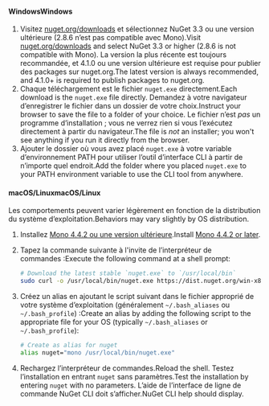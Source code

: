 #### <a name="windows"></a><span data-ttu-id="59a4b-101">Windows</span><span class="sxs-lookup"><span data-stu-id="59a4b-101">Windows</span></span>

1. <span data-ttu-id="59a4b-102">Visitez [nuget.org/downloads](https://nuget.org/downloads) et sélectionnez NuGet 3.3 ou une version ultérieure (2.8.6 n’est pas compatible avec Mono).</span><span class="sxs-lookup"><span data-stu-id="59a4b-102">Visit [nuget.org/downloads](https://nuget.org/downloads) and select NuGet 3.3 or higher (2.8.6 is not compatible with Mono).</span></span> <span data-ttu-id="59a4b-103">La version la plus récente est toujours recommandée, et 4.1.0 ou une version ultérieure est requise pour publier des packages sur nuget.org.</span><span class="sxs-lookup"><span data-stu-id="59a4b-103">The latest version is always recommended, and 4.1.0+ is required to publish packages to nuget.org.</span></span>
1. <span data-ttu-id="59a4b-104">Chaque téléchargement est le fichier `nuget.exe` directement.</span><span class="sxs-lookup"><span data-stu-id="59a4b-104">Each download is the `nuget.exe` file directly.</span></span> <span data-ttu-id="59a4b-105">Demandez à votre navigateur d’enregistrer le fichier dans un dossier de votre choix.</span><span class="sxs-lookup"><span data-stu-id="59a4b-105">Instruct your browser to save the file to a folder of your choice.</span></span> <span data-ttu-id="59a4b-106">Le fichier n’est *pas* un programme d’installation ; vous ne verrez rien si vous l’exécutez directement à partir du navigateur.</span><span class="sxs-lookup"><span data-stu-id="59a4b-106">The file is *not* an installer; you won't see anything if you run it directly from the browser.</span></span>
1. <span data-ttu-id="59a4b-107">Ajouter le dossier où vous avez placé `nuget.exe` à votre variable d’environnement PATH pour utiliser l’outil d’interface CLI à partir de n’importe quel endroit.</span><span class="sxs-lookup"><span data-stu-id="59a4b-107">Add the folder where you placed `nuget.exe` to your PATH environment variable to use the CLI tool from anywhere.</span></span>

#### <a name="macoslinux"></a><span data-ttu-id="59a4b-108">macOS/Linux</span><span class="sxs-lookup"><span data-stu-id="59a4b-108">macOS/Linux</span></span>

<span data-ttu-id="59a4b-109">Les comportements peuvent varier légèrement en fonction de la distribution du système d’exploitation.</span><span class="sxs-lookup"><span data-stu-id="59a4b-109">Behaviors may vary slightly by OS distribution.</span></span>

1. <span data-ttu-id="59a4b-110">Installez [Mono 4.4.2 ou une version ultérieure](http://www.mono-project.com/docs/getting-started/install/).</span><span class="sxs-lookup"><span data-stu-id="59a4b-110">Install [Mono 4.4.2 or later](http://www.mono-project.com/docs/getting-started/install/).</span></span>

1. <span data-ttu-id="59a4b-111">Tapez la commande suivante à l'invite de l’interpréteur de commandes :</span><span class="sxs-lookup"><span data-stu-id="59a4b-111">Execute the following command at a shell prompt:</span></span>

    ```bash
    # Download the latest stable `nuget.exe` to `/usr/local/bin`
    sudo curl -o /usr/local/bin/nuget.exe https://dist.nuget.org/win-x86-commandline/latest/nuget.exe
    ```

1. <span data-ttu-id="59a4b-112">Créez un alias en ajoutant le script suivant dans le fichier approprié de votre système d’exploitation (généralement `~/.bash_aliases` ou `~/.bash_profile`) :</span><span class="sxs-lookup"><span data-stu-id="59a4b-112">Create an alias by adding the following script to the appropriate file for your OS (typically `~/.bash_aliases` or `~/.bash_profile`):</span></span>

    ```bash
    # Create as alias for nuget
    alias nuget="mono /usr/local/bin/nuget.exe"
    ```

1. <span data-ttu-id="59a4b-113">Rechargez l’interpréteur de commandes.</span><span class="sxs-lookup"><span data-stu-id="59a4b-113">Reload the shell.</span></span>  <span data-ttu-id="59a4b-114">Testez l’installation en entrant `nuget` sans paramètres.</span><span class="sxs-lookup"><span data-stu-id="59a4b-114">Test the installation by entering `nuget` with no parameters.</span></span> <span data-ttu-id="59a4b-115">L’aide de l’interface de ligne de commande NuGet CLI doit s’afficher.</span><span class="sxs-lookup"><span data-stu-id="59a4b-115">NuGet CLI help should display.</span></span>
